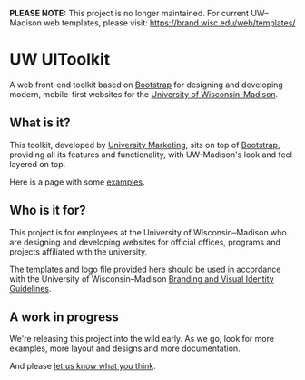 **PLEASE NOTE:** This project is no longer maintained. For current UW–Madison web templates, please visit: https://brand.wisc.edu/web/templates/

# UW UIToolkit

A web front-end toolkit based on [Bootstrap](http://getbootstrap.com) for designing and developing modern, mobile-first websites for the [University of Wisconsin-Madison](http://www.wisc.edu).

## What is it?

This toolkit, developed by [University Marketing](http://umark.wisc.edu), sits on top of [Bootstrap](http://getbootstrap.com), providing all its features and functionality, with UW-Madison's look and feel layered on top.

Here is a page with some [examples](http://staging-2.uc.wisc.edu/examples/).

## Who is it for?

This project is for employees at the University of Wisconsin–Madison who are designing and developing websites for official offices, programs and projects affiliated with the university. 

The templates and logo file provided here should be used in accordance with the University of Wisconsin–Madison [Branding and Visual Identity Guidelines](http://umark.wisc.edu/brand/). 

## A work in progress

We're releasing this project into the wild early. As we go, look for more examples, more layout and designs and more documentation.

And please [let us know what you think](mailto:webteam@uc.wisc.edu).

